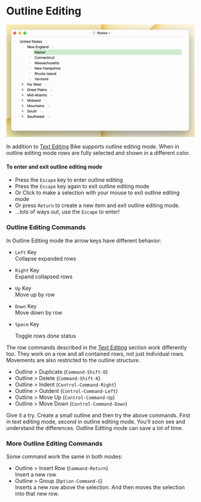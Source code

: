 # Outline Editing

![Outline Editing](../.gitbook/assets/OutlineEditing.png)

In addition to [Text Editing](text-editing.md) Bike supports outline editing mode. When in outline editing mode rows are fully selected and shown in a different color.

#### To enter and exit outline editing mode

* Press the `Escape` key to enter outline editing
* Press the `Escape` key again to exit outline editing mode
* Or Click to make a selection with your mouse to exit outline editing mode
* Or press `Return` to create a new item and exit outline editing mode.
* ...lots of ways out, use the `Escape` to enter!

### Outline Editing Commands

In Outline Editing mode the arrow keys have different behavior:

* `Left` Key\
  Collapse expanded rows
* `Right` Key\
  Expand collapsed rows
* `Up` Key\
  Move up by row
* `Down` Key\
  Move down by row
*   `Space` Key

    Toggle rows _done_ status

The row commands described in the [Text Editing](text-editing.md) section work differently too. They work on a row and all contained rows, not just individual rows. Movements are also restricted to the outline structure.

* Outline > Duplicate (`Command-Shift-D`)
* Outline > Delete (`Command-Shift-K`)
* Outline > Indent (`Control-Command-Right`)
* Outline > Outdent (`Control-Command-Left`)
* Outline > Move Up (`Control-Command-Up`)
* Outline > Move Down (`Control-Command-Down`)

Give it a try. Create a small outline and then try the above commands. First in text editing mode, second in outline editing mode. You'll soon see and understand the differences. Outline Editing mode can save a lot of time.

### More Outline Editing Commands

Some command work the same in both modes:

* Outline > Insert Row (`Command-Return`)\
  Insert a new row
* Outline > Group (`Option-Command-G`)\
  Inserts a new row above the selection. And then moves the selection into that new row.
